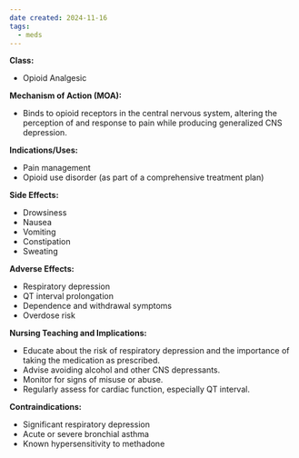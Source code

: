 ```yaml
---
date created: 2024-11-16
tags:
  - meds
---
```

**Class:**
- Opioid Analgesic

**Mechanism of Action (MOA):**
- Binds to opioid receptors in the central nervous system, altering the perception of and response to pain while producing generalized CNS depression.

**Indications/Uses:**
- Pain management
- Opioid use disorder (as part of a comprehensive treatment plan)

**Side Effects:**
- Drowsiness
- Nausea
- Vomiting
- Constipation
- Sweating

**Adverse Effects:**
- Respiratory depression
- QT interval prolongation
- Dependence and withdrawal symptoms
- Overdose risk

**Nursing Teaching and Implications:**
- Educate about the risk of respiratory depression and the importance of taking the medication as prescribed.
- Advise avoiding alcohol and other CNS depressants.
- Monitor for signs of misuse or abuse.
- Regularly assess for cardiac function, especially QT interval.

**Contraindications:**
- Significant respiratory depression
- Acute or severe bronchial asthma
- Known hypersensitivity to methadone